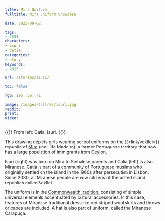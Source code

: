 ```yaml
---
title: Mira Uniform
fulltitle: Mira Uniform Showcase

date: 2023-09-02

tags:
- 2023
characters:
- isuri
- catia
categories:
- story
keywords:
- 2023

url: /stories/isuri/

toc: false

rgb: 195, 56, 71

image: /images/fullres/isuri.jpg
reddit:
print:
video:
---
```

{{<note caption>}}
From left: Catia, Isuri.
{{</note>}}

This drawing depicts girls wearing school uniforms on the {{<link/vekllei>}} republic of  [<span class="fi fi-mira"></span> Mira](/mira/) (real-life Madeira), a former Portuguese territory that now has a large population of immigrants from [<span class="fi fi-lk"></span> Ceylon](/ceylon/).

Isuri (right) was born on Mira to Sinhalese parents and Catia (left) is also Miranese. Catia is part of a community of [<span class="fi fi-pt"></span> Portuguese](/portugal/) muslims who originally settled on the island in the 1960s after persecution in Lisbon. Since 2030, all Miranese people are now citizens of the united island republics called Vekllei.

The uniform is in the [Commonwealth tradition](/education/), consisting of simple universal elements accentuated by cultural accessories. In this case, features of Miranese traditional dress like red striped wool skirts and throws or capes are included. A hat is also part of uniform, called the Miranese Carapuça.
